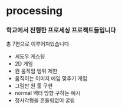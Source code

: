 # processing
### 학교에서 진행한 프로세싱 프로젝트들입니다
총 7편으로 이루어져있습니다
- 셰도우 케스팅
- 2D 게임
- 원 움직임 범위 제한
- 움직이는 이미지 에임 맞추기 게임
- 그림판 원 툴 구현
- normal 벡터 방향 구하는 예시
- 정사각형을 흔들림없이 굴림
